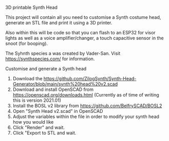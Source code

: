 3D printable Synth Head

This project will contain all you need to customise a Synth costume head, generate an STL file and print it using a 3D printer.

Also within this will be code so that you can flash to an ESP32 for visor lights as well as a voice amplifier/changer, a touch capacitive sensor in the snoot (for booping).

The Syhnth species a was created by Vader-San. Visit https://synthspecies.com/ for information.

Customise and generate a Synth head
1. Download the https://github.com/ZilogSynth/Synth-Head-Generator/blob/main/synth%20head%20v2.scad
2. Download and install OpenSCAD from https://openscad.org/downloads.html (Currently as of time of writing this is version 2021.01)
3. Install the BOSL v2 library from https://github.com/BelfrySCAD/BOSL2
4. Open "Synth Head v2.scad" in OpenSCAD
5. Adjust the variables within the file in order to modify your synth head how you would like
6. Click "Render" and wait.
7. Click "Export to STL and wait.

